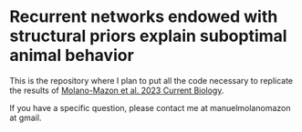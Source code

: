 # Recurrent networks endowed with structural priors explain suboptimal animal behavior

This is the repository where I plan to put all the code necessary to replicate the results of [Molano-Mazon et al. 2023 Current Biology](https://www.sciencedirect.com/science/article/abs/pii/S0960982222019819). 

If you have a specific question, please contact me at manuelmolanomazon at gmail.
